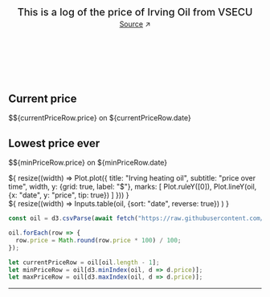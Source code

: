 <style>

.hero {
  display: flex;
  flex-direction: column;
  align-items: center;
  font-family: var(--sans-serif);
  margin: 4rem 0 8rem;
  text-wrap: balance;
  text-align: center;
}

.hero h1 {
  margin: 2rem 0;
  max-width: none;
  font-size: 14vw;
  font-weight: 900;
  line-height: 1;
  background: linear-gradient(30deg, var(--theme-foreground-focus), currentColor);
  -webkit-background-clip: text;
  -webkit-text-fill-color: transparent;
  background-clip: text;
}

.hero h2 {
  margin: 0;
  max-width: 34em;
  font-size: 20px;
  font-style: initial;
  font-weight: 500;
  line-height: 1.5;
  color: var(--theme-foreground-muted);
}

@media (min-width: 640px) {
  .hero h1 {
    font-size: 90px;
  }
}

</style>

<div class="hero">
  <h1>VSECU Oil Price</h1>
  <h2>This is a log of the price of Irving Oil from VSECU</h2>
  <a href="https://www.vsecu.com/personal/home-heating/fuel-buying-program" target="_blank">Source<span style="display: inline-block; margin-left: 0.25rem;">↗︎</span></a>
</div>

<div class="grid grid-cols-4">
  <div class="card">
    <h2>Current price</h2>
    <p><span class="big">$${currentPriceRow.price}</span> on ${currentPriceRow.date}</p>
  </div>
  <div class="card">
    <h2>Lowest price ever</h2>
    <p><span class="big">$${minPriceRow.price}</span> on ${minPriceRow.date}</p>
  </div>
</div>

<div class="grid grid-cols-1" style="grid-auto-rows: 504px;">
  <div class="card">${
    resize((width) => Plot.plot({
      title: "Irving heating oil",
      subtitle: "price over time",
      width,
      y: {grid: true, label: "$"},
      marks: [
        Plot.ruleY([0]),
        Plot.lineY(oil, {x: "date", y: "price", tip: true})
      ]
    }))
  }</div>
  <div class="card">${
    resize((width) => Inputs.table(oil, {sort: "date", reverse: true})
    )
  }</div>
</div>

```js
const oil = d3.csvParse(await fetch("https://raw.githubusercontent.com/chrowe/log-heating-oil-price/main/irving_oil_prices.csv").then(response => response.text()));

oil.forEach(row => {
  row.price = Math.round(row.price * 100) / 100;
});

let currentPriceRow = oil[oil.length - 1];
let minPriceRow = oil[d3.minIndex(oil, d => d.price)];
let maxPriceRow = oil[d3.maxIndex(oil, d => d.price)];
```

---
